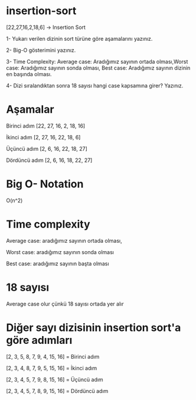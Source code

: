# insertion-sort
[22,27,16,2,18,6] -> Insertion Sort

1- Yukarı verilen dizinin sort türüne göre aşamalarını yazınız.

2- Big-O gösterimini yazınız.

3- Time Complexity: Average case: Aradığımız sayının ortada olması,Worst case: Aradığımız sayının sonda olması, Best case: Aradığımız sayının dizinin en başında olması.

4- Dizi sıralandıktan sonra 18 sayısı hangi case kapsamına girer? Yazınız.

# Aşamalar

Birinci adım [22, 27, 16, 2, 18, 16]

İkinci adım [2, 27, 16, 22, 18, 6]

Üçüncü adım [2, 6, 16, 22, 18, 27]

Dördüncü adım [2, 6, 16, 18, 22, 27]

# Big O- Notation

O(n^2)

# Time complexity

Average case: aradığımız sayının ortada olması,

Worst case: aradığımız sayının sonda olması

Best case: aradığımız sayının başta olması

# 18 sayısı

Average case olur çünkü 18 sayısı ortada yer alır

# Diğer sayı dizisinin insertion sort'a göre adımları

[2, 3, 5, 8, 7, 9, 4, 15, 16] = Birinci adım

[2, 3, 4, 8, 7, 9, 5, 15, 16] = İkinci adım

[2, 3, 4, 5, 7, 9, 8, 15, 16] = Üçüncü adım

[2, 3, 4, 5, 7, 8, 9, 15, 16] = Dördüncü adım



